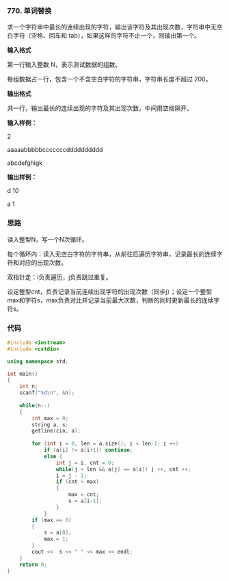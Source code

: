 ### 770. 单词替换
求一个字符串中最长的连续出现的字符，输出该字符及其出现次数，字符串中无空白字符（空格、回车和 tab），如果这样的字符不止一个，则输出第一个。

**输入格式**

第一行输入整数 N，表示测试数据的组数。

每组数据占一行，包含一个不含空白字符的字符串，字符串长度不超过 200。

**输出格式**

共一行，输出最长的连续出现的字符及其出现次数，中间用空格隔开。

**输入样例：** 

2

aaaaabbbbbcccccccdddddddddd

abcdefghigk

**输出样例：** 

d 10

a 1

### 思路

读入整型N，写一个N次循环。

每个循环内：读入无空白字符的字符串，从前往后遍历字符串，记录最长的连续字符和对应的出现次数。

双指针走：i负责遍历，j负责跳过重复。

设定整型cnt，负责记录当前连续出现字符的出现次数（同步j）；设定一个整型max和字符s，max负责对比并记录当前最大次数，判断的同时更新最长的连续字符s。

### 代码
```c++
#include <iostream>
#include <cstdio>

using namespace std;

int main()
{
    int n;
    scanf("%d\n", &n);
    
    while(n--) 
    {
        int max = 0;
        string a, s;
        getline(cin, a);
        
        for (int i = 0, len = a.size(); i < len-1; i ++)
            if (a[i] != a[i+1]) continue;
            else {
                int j = i, cnt = 0;
                while(j < len && a[j] == a[i]) j ++, cnt ++;
                i = j - 1;
                if (cnt > max)
                {
                    max = cnt;
                    s = a[i-1];
                }
            }
        if (max == 0)
        {
            s = a[0];
            max = 1;
        }
        cout <<  s << " " << max << endl;
    }
    return 0;
}
```
